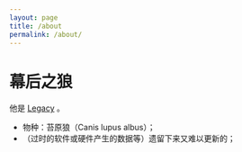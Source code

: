 ```yaml
---
layout: page
title: /about
permalink: /about/
---
```


# 幕后之狼

他是 [Legacy](https://github.com/fur2) 。

- 物种：苔原狼（Canis lupus albus）；
- （过时的软件或硬件产生的数据等）遗留下来又难以更新的；

